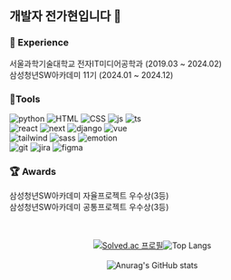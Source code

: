 ## 개발자 전가현입니다 👋

<!--
**gahyoenj/gahyoenj** is a ✨ _special_ ✨ repository because its `README.md` (this file) appears on your GitHub profile.

Here are some ideas to get you started:

- 🔭 I’m currently working on ...
- 🌱 I’m currently learning ...
- 👯 I’m looking to collaborate on ...
- 🤔 I’m looking for help with ...
- 💬 Ask me about ...
- 📫 How to reach me: ...
- 😄 Pronouns: ...
- ⚡ Fun fact: ...
-->

### 🏫 Experience 
서울과학기술대학교 전자IT미디어공학과 (2019.03 ~ 2024.02) <br>
삼성청년SW아카데미 11기 (2024.01 ~ 2024.12)

### 🔨Tools
![python](https://img.shields.io/badge/Python-3776AB?style=for-the-badge&logo=python&logoColor=white)
![HTML](https://img.shields.io/badge/HTML5-E34F26?style=for-the-badge&logo=html5&logoColor=white)
![CSS](https://img.shields.io/badge/CSS-239120?&style=for-the-badge&logo=css3&logoColor=white)
![js](https://img.shields.io/badge/JavaScript-F7DF1E?style=for-the-badge&logo=JavaScript&logoColor=white)
![ts](https://img.shields.io/badge/TypeScript-007ACC?style=for-the-badge&logo=typescript&logoColor=white)
<br>
![react](https://img.shields.io/badge/React-20232A?style=for-the-badge&logo=react&logoColor=61DAFB)
![next](https://img.shields.io/badge/Next.js-000?logo=nextdotjs&logoColor=fff&style=for-the-badge)
![django](https://img.shields.io/badge/Django-092E20?style=for-the-badge&logo=django&logoColor=white)
![vue](https://img.shields.io/badge/Vue.js-35495E?style=for-the-badge&logo=vue.js&logoColor=4FC08D)
<br>
![tailwind](https://img.shields.io/badge/Tailwind_CSS-38B2AC?style=for-the-badge&logo=tailwind-css&logoColor=white)
![sass](https://img.shields.io/badge/Sass-CC6699?style=for-the-badge&logo=sass&logoColor=white)
![emotion](https://img.shields.io/badge/emotion-DB7093?style=for-the-badge&logo=emotion&logoColor=white)
<br>
![git](https://img.shields.io/badge/GIT-E44C30?style=for-the-badge&logo=git&logoColor=white)
![jira](https://img.shields.io/badge/Jira-0052CC?style=for-the-badge&logo=Jira&logoColor=white)
![figma](https://img.shields.io/badge/Figma-F24E1E?style=for-the-badge&logo=figma&logoColor=white)

### 🏆 Awards
  삼성청년SW아카데미 자율프로젝트 우수상(3등) <br>
  삼성청년SW아카데미 공통프로젝트 우수상(3등) 


<br>
<br>
<div align="center">
  <div style="display: flex; justify-content: center; align-items: center;">
    <a href="https://solved.ac/rkgus6495">
      <img src="http://mazassumnida.wtf/api/v2/generate_badge?boj=rkgus6495" alt="Solved.ac 프로필">
    </a>
    <a href="https://github.com/anuraghazra/github-readme-stats" style="text-decoration: none;">
      <img src="https://github-readme-stats.vercel.app/api/top-langs/?username=gahyoenj&layout=compact" alt="Top Langs">
    </a>
  </div>
  <br>
  <img src="https://github-readme-stats.vercel.app/api?username=gahyoenj&show_icons=true&theme=transparent" alt="Anurag's GitHub stats">
</div>

